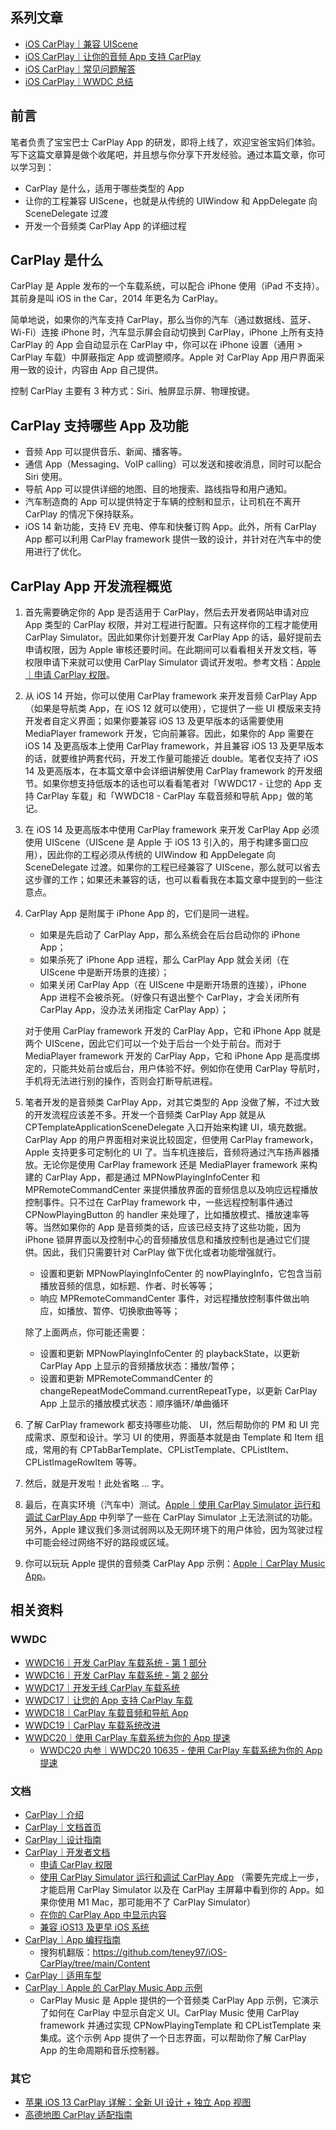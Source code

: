 ## 系列文章

* [iOS CarPlay｜兼容 UIScene](https://github.com/teney97/iOS-CarPlay/blob/main/iOS%20CarPlay｜兼容%20UIScene)
* [iOS CarPlay｜让你的音频 App 支持 CarPlay](https://github.com/teney97/iOS-CarPlay/blob/main/iOS%20CarPlay%EF%BD%9C%E8%AE%A9%E4%BD%A0%E7%9A%84%E9%9F%B3%E9%A2%91%20App%20%E6%94%AF%E6%8C%81%20CarPlay.md)
* [iOS CarPlay｜常见问题解答](https://github.com/teney97/iOS-CarPlay/blob/main/iOS%20CarPlay%EF%BD%9C%E8%AE%A9%E4%BD%A0%E7%9A%84%E9%9F%B3%E9%A2%91%20App%20%E6%94%AF%E6%8C%81%20CarPlay.md)
* [iOS CarPlay｜WWDC 总结](https://github.com/teney97/iOS-CarPlay/blob/main/iOS%20CarPlay%EF%BD%9CWWDC%20%E6%80%BB%E7%BB%93.md)

## 前言

笔者负责了宝宝巴士 CarPlay App 的研发，即将上线了，欢迎宝爸宝妈们体验。写下这篇文章算是做个收尾吧，并且想与你分享下开发经验。通过本篇文章，你可以学习到：

* CarPlay 是什么，适用于哪些类型的 App
* 让你的工程兼容 UIScene，也就是从传统的 UIWindow 和 AppDelegate 向 SceneDelegate 过渡
* 开发一个音频类 CarPlay App 的详细过程

## CarPlay 是什么

CarPlay 是 Apple 发布的一个车载系统，可以配合 iPhone 使用（iPad 不支持）。其前身是叫 iOS in the Car，2014 年更名为 CarPlay。

简单地说，如果你的汽车支持 CarPlay，那么当你的汽车（通过数据线、蓝牙、Wi-Fi）连接 iPhone 时，汽车显示屏会自动切换到 CarPlay，iPhone 上所有支持 CarPlay 的 App 会自动显示在 CarPlay 中，你可以在 iPhone 设置（通用 > CarPlay 车载）中屏蔽指定 App 或调整顺序。Apple 对 CarPlay App 用户界面采用一致的设计，内容由 App 自己提供。

控制 CarPlay 主要有 3 种方式：Siri、触屏显示屏、物理按键。

## CarPlay 支持哪些 App 及功能

* 音频 App 可以提供音乐、新闻、播客等。
* 通信 App（Messaging、VoIP calling）可以发送和接收消息，同时可以配合 Siri 使用。
* 导航 App 可以提供详细的地图、目的地搜索、路线指导和用户通知。
* 汽车制造商的 App 可以提供特定于车辆的控制和显示，让司机在不离开 CarPlay 的情况下保持联系。
* iOS 14 新功能，支持 EV 充电、停车和快餐订购 App。此外，所有 CarPlay App 都可以利用 CarPlay framework 提供一致的设计，并针对在汽车中的使用进行了优化。

## CarPlay App 开发流程概览

1. 首先需要确定你的 App 是否适用于 CarPlay，然后去开发者网站申请对应 App 类型的 CarPlay 权限，并对工程进行配置。只有这样你的工程才能使用 CarPlay Simulator。因此如果你计划要开发 CarPlay App 的话，最好提前去申请权限，因为 Apple 审核还要时间。在此期间可以看看相关开发文档，等权限申请下来就可以使用 CarPlay Simulator 调试开发啦。参考文档：[Apple｜申请 CarPlay 权限](https://developer.Apple.com/documentation/carplay/requesting_the_carplay_entitlements?language=objc)。

2. 从 iOS 14 开始，你可以使用 CarPlay framework 来开发音频 CarPlay App（如果是导航类 App，在 iOS 12 就可以使用），它提供了一些 UI 模版来支持开发者自定义界面；如果你要兼容 iOS 13 及更早版本的话需要使用 MediaPlayer framework 开发，它向前兼容。因此，如果你的 App 需要在 iOS 14 及更高版本上使用 CarPlay framework，并且兼容 iOS 13 及更早版本的话，就要维护两套代码，开发工作量可能接近 double。笔者仅支持了 iOS 14 及更高版本，在本篇文章中会详细讲解使用 CarPlay framework 的开发细节。如果你想支持低版本的话也可以看看笔者对「WWDC17 - 让您的 App 支持 CarPlay 车载」和「WWDC18 - CarPlay 车载音频和导航 App」做的笔记。

3. 在 iOS 14 及更高版本中使用 CarPlay framework 来开发 CarPlay App 必须使用 UIScene（UIScene 是 Apple 于 iOS 13 引入的，用于构建多窗口应用），因此你的工程必须从传统的 UIWindow 和 AppDelegate 向 SceneDelegate 过渡。如果你的工程已经兼容了 UIScene，那么就可以省去这步骤的工作；如果还未兼容的话，也可以看看我在本篇文章中提到的一些注意点。

4. CarPlay App 是附属于 iPhone App 的，它们是同一进程。

   * 如果是先启动了 CarPlay App，那么系统会在后台启动你的 iPhone App；
   * 如果杀死了 iPhone App 进程，那么 CarPlay App 就会关闭（在 UIScene 中是断开场景的连接）；
   * 如果关闭 CarPlay App（在 UIScene 中是断开场景的连接），iPhone App 进程不会被杀死。（好像只有退出整个 CarPlay，才会关闭所有 CarPlay App，没办法关闭指定 CarPlay App）；

   对于使用 CarPlay framework 开发的 CarPlay App，它和 iPhone App 就是两个 UIScene，因此它们可以一个处于后台一个处于前台。而对于 MediaPlayer framework 开发的 CarPlay App，它和 iPhone App 是高度绑定的，只能共处前台或后台，用户体验不好。例如你在使用 CarPlay 导航时，手机将无法进行别的操作，否则会打断导航进程。

5. 笔者开发的是音频类 CarPlay App，对其它类型的 App 没做了解，不过大致的开发流程应该差不多。开发一个音频类 CarPlay App 就是从 CPTemplateApplicationSceneDelegate 入口开始来构建 UI，填充数据。CarPlay App 的用户界面相对来说比较固定，但使用 CarPlay framework，Apple 支持更多可定制化的 UI 了。当车机连接后，音频将通过汽车扬声器播放。无论你是使用 CarPlay framework 还是 MediaPlayer framework 来构建的 CarPlay App，都是通过 MPNowPlayingInfoCenter 和 MPRemoteCommandCenter 来提供播放界面的音频信息以及响应远程播放控制事件。只不过在 CarPlay framework 中，一些远程控制事件通过 CPNowPlayingButton 的 handler 来处理了，比如播放模式、播放速率等等。当然如果你的 App 是音频类的话，应该已经支持了这些功能，因为 iPhone 锁屏界面以及控制中心的音频播放信息和播放控制也是通过它们提供。因此，我们只需要针对 CarPlay 做下优化或者功能增强就行。

   * 设置和更新 MPNowPlayingInfoCenter 的 nowPlayingInfo，它包含当前播放音频的信息，如标题、作者、时长等等；
   * 响应 MPRemoteCommandCenter 事件，对远程播放控制事件做出响应，如播放、暂停、切换歌曲等等；

   除了上面两点，你可能还需要：

   * 设置和更新 MPNowPlayingInfoCenter 的 playbackState，以更新 CarPlay App 上显示的音频播放状态：播放/暂停；
   * 设置和更新 MPRemoteCommandCenter 的 changeRepeatModeCommand.currentRepeatType，以更新 CarPlay App 上显示的播放模式状态：顺序循环/单曲循环

6. 了解 CarPlay framework 都支持哪些功能、 UI，然后帮助你的 PM 和 UI 完成需求、原型和设计。学习 UI 的使用，界面基本就是由 Template 和 Item 组成，常用的有 CPTabBarTemplate、CPListTemplate、CPListItem、CPListImageRowItem 等等。

6. 然后，就是开发啦！此处省略 ... 字。

8. 最后，在真实环境（汽车中）测试。[Apple｜使用 CarPlay Simulator 运行和调试 CarPlay App](https://developer.Apple.com/documentation/carplay/using_the_carplay_simulator?language=objc) 中列举了一些在 CarPlay Simulator 上无法测试的功能。另外，Apple 建议我们多测试弱网以及无网环境下的用户体验，因为驾驶过程中可能会经过网络不好的路段或区域。

9. 你可以玩玩 Apple 提供的音频类 CarPlay App 示例：[Apple｜CarPlay Music App](https://developer.Apple.com/documentation/carplay/integrating_carplay_with_your_music_App?language=objc)。

## 相关资料

### WWDC

* [WWDC16｜开发 CarPlay 车载系统 - 第 1 部分](https://developer.Apple.com/wwdc16/722)
* [WWDC16｜开发 CarPlay 车载系统 - 第 2 部分](https://developer.Apple.com/wwdc16/723)
* [WWDC17｜开发无线 CarPlay 车载系统](https://developer.Apple.com/wwdc17/717)
* [WWDC17｜让您的 App 支持 CarPlay 车载](https://developer.Apple.com/wwdc17/719)
* [WWDC18｜CarPlay 车载音频和导航 App](https://developer.Apple.com/wwdc18/213)
* [WWDC19｜CarPlay 车载系统改进](https://developer.Apple.com/wwdc19/252)
* [WWDC20｜使用 CarPlay 车载系统为你的 App 提速](https://developer.Apple.com/wwdc20/10635)
  * [WWDC20 内参｜WWDC20 10635 - 使用 CarPlay 车载系统为你的 App 提速](<https://xiaozhuanlan.com/topic/7620814593>)

### 文档

* [CarPlay｜介绍](https://www.Apple.com.cn/ios/carplay/)
* [CarPlay｜文档首页](https://developer.Apple.com/carplay/)
* [CarPlay｜设计指南](https://developer.Apple.com/design/human-interface-guidelines/carplay/overview/introduction/)
* [CarPlay｜开发者文档](https://developer.Apple.com/documentation/carplay?language=objc)
  * [申请 CarPlay 权限](https://developer.Apple.com/documentation/carplay/requesting_the_carplay_entitlements?language=objc)
  * [使用 CarPlay Simulator 运行和调试 CarPlay App](https://developer.Apple.com/documentation/carplay/using_the_carplay_simulator?language=objc) （需要先完成上一步，才能启用 CarPlay Simulator 以及在 CarPlay 主屏幕中看到你的 App。如果你使用 M1 Mac，那可能用不了 CarPlay Simulator）
  * [在你的 CarPlay App 中显示内容](https://developer.Apple.com/documentation/carplay/displaying_content_in_carplay?language=objc)
  * [兼容 iOS13 及更早 iOS 系统](https://developer.Apple.com/documentation/carplay/supporting_previous_versions_of_ios?language=objc)
* [CarPlay｜App 编程指南](https://developer.Apple.com/carplay/documentation/CarPlay-App-Programming-Guide.pdf)
  * 搜狗机翻版：https://github.com/teney97/iOS-CarPlay/tree/main/Content
* [CarPlay｜适用车型](https://www.Apple.com.cn/ios/carplay/available-models/)
* [CarPlay｜Apple 的 CarPlay Music App 示例](https://developer.Apple.com/documentation/carplay/integrating_carplay_with_your_music_App?language=objc)
  * CarPlay Music 是 Apple 提供的一个音频类 CarPlay App 示例，它演示了如何在 CarPlay 中显示自定义 UI。CarPlay Music 使用 CarPlay framework 并通过实现 CPNowPlayingTemplate 和 CPListTemplate 来集成。这个示例 App 提供了一个日志界面，可以帮助你了解 CarPlay App 的生命周期和音乐控制器。


### 其它

* [苹果 iOS 13 CarPlay 详解：全新 UI 设计 + 独立 App 视图 ](https://www.sohu.com/a/336034138_120178230)
* [高德地图 CarPlay 适配指南](https://lbs.amap.com/api/ios-navi-sdk/guide/tools/carplay_navi)
